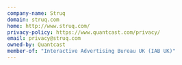 ```yaml
---
company-name: Struq
domain: struq.com
home: http://www.struq.com/
privacy-policy: https://www.quantcast.com/privacy/
email: privacy@struq.com
owned-by: Quantcast
member-of: "Interactive Advertising Bureau UK (IAB UK)"
---
```





